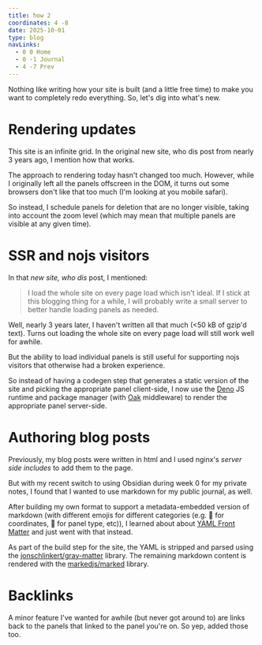 ```yaml
---
title: how 2
coordinates: 4 -8
date: 2025-10-01
type: blog
navLinks:
  - 0 0 Home
  - 0 -1 Journal
  - 4 -7 Prev
---
```


Nothing like writing <a class="link" data-x="3" data-y="-6">how</a> your site is
built (and a little free time) to make you want to completely redo everything.
So, let's dig into what's new.

# Rendering updates

This site is an infinite grid. In the original
<a class="link" data-x="1" data-y="-3">new site, who dis</a> post from nearly 3
years ago, I mention how that works.

The approach to rendering today hasn't changed too much. However, while I
originally left all the panels offscreen in the DOM, it turns out some browsers
don't like that too much (I'm looking at you mobile safari).

So instead, I schedule panels for deletion that are no longer visible, taking
into account the <a class="link" data-x="2" data-y="-8">zoom</a> level (which
may mean that multiple panels are visible at any given time).

# SSR and nojs visitors

In that _new site, who dis_ post, I mentioned:

> I load the whole site on every page load which isn't ideal. If I stick at this
> blogging thing for a while, I will probably write a small server to better
> handle loading panels as needed.

Well, nearly 3 years later, I haven't written all that much (<50 kB of gzip'd
text). Turns out loading the whole site on every page load will still work well
for awhile.

But the ability to load individual panels is still useful for supporting nojs
visitors that otherwise had a broken experience.

So instead of having a codegen step that generates a static version of the site
and picking the appropriate panel client-side, I now use the
[Deno](https://deno.com) JS runtime and package manager (with
[Oak](https://oakserver.org) middleware) to render the appropriate panel
server-side.

# Authoring blog posts

Previously, my blog posts were written in html and I used nginx's _server side
includes_ to add them to the page.

But with my recent switch to using Obsidian during
<a class="link" data-x="5" data-y="-7">week 0</a> for my private notes, I found
that I wanted to use markdown for my public journal, as well.

After building my own format to support a metadata-embedded version of markdown
(with different emojis for different categories (e.g. 📍 for coordinates, 🎨 for
panel type, etc)), I learned about about
[YAML Front Matter](https://jekyllrb.com/docs/front-matter/) and just went with
that instead.

As part of the build step for the site, the YAML is stripped and parsed using
the [jonschlinkert/gray-matter](https://github.com/jonschlinkert/gray-matter)
library. The remaining markdown content is rendered with the
[markedjs/marked](https://github.com/markedjs/marked) library.

# Backlinks

A minor feature I've wanted for awhile (but never got around to) are links back
to the panels that linked to the panel you're on. So yep, added those too.
